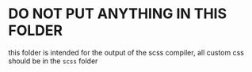 # DO NOT PUT ANYTHING IN THIS FOLDER

this folder is intended for the output of the scss compiler, all custom css should be in the `scss` folder